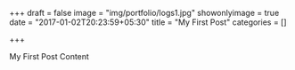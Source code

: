 +++
draft = false
image = "img/portfolio/logs1.jpg"
showonlyimage = true
date = "2017-01-02T20:23:59+05:30"
title = "My First Post"
categories = []

+++

My First Post Content